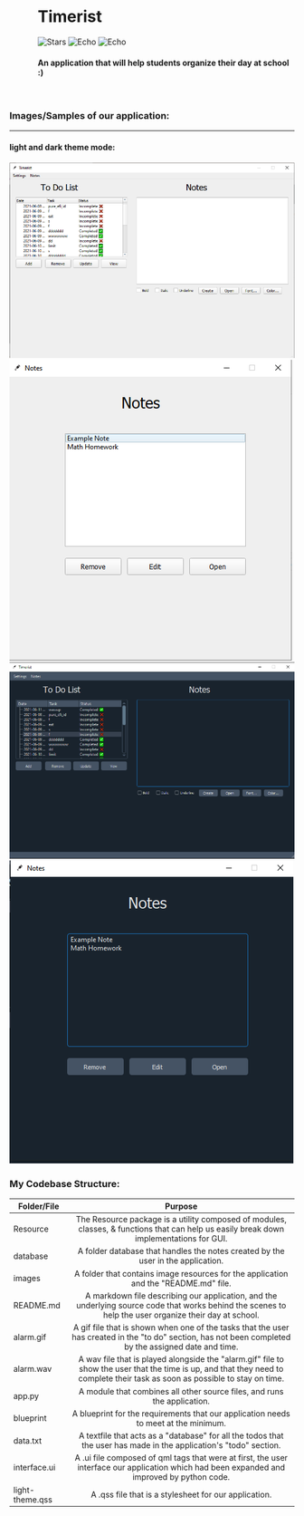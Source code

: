 <div style="margin-left: 50px">
<h1>Timerist</h1>
<img alt="Stars" src="https://img.shields.io/badge/build-passing-brightgreen">
<img alt="Echo" src="https://img.shields.io/github/issues-raw/DaEliteCoder/Timerist">
<img alt="Echo" src="https://img.shields.io/github/commit-activity/m/DaEliteCoder/Timerist">
<h4>An application that will help students organize their day at school :)</h4>
</div>
<br>

### Images/Samples of our application:
---
#### light and dark theme mode:
<img src="images/main.png">
<img src="images/notes.png">
<img src="images/main-dark.png">
<img src="images/notes-dark.png">



### My Codebase Structure:
| Folder/File     | Purpose       
| -------------   |:-------------:
| Resource        | The Resource package is a utility composed of modules, classes, & functions that can help us easily break down implementations for GUI. 
| database        | A folder database that handles the notes created by the user in the application.      
| images          | A folder that contains image resources for the application and the "README.md" file.
| README.md       | A markdown file describing our application, and the underlying source code that works behind the scenes to help the user organize their day at school.
| alarm.gif       | A gif file that is shown when one of the tasks that the user has created in the "to do" section, has not been completed by the assigned date and time.
| alarm.wav       | A wav file that is played alongside the "alarm.gif" file to show the user that the time is up, and that they need to complete their task as soon as possible to stay on time.
| app.py          | A module that combines all other source files, and runs the application.
| blueprint       | A blueprint for the requirements that our application needs to meet at the minimum.
| data.txt        | A textfile that acts as a "database" for all the todos that the user has made in the application's "todo" section.
| interface.ui    | A .ui file composed of qml tags that were at first, the user interface our application which had been expanded and improved by python code.
| light-theme.qss | A .qss file that is a stylesheet for our application. 



